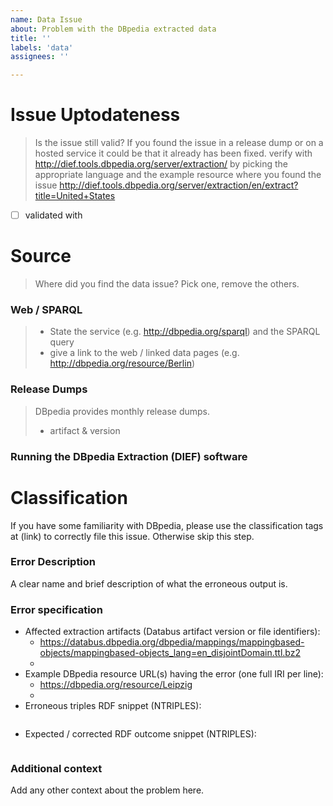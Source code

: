 ```yaml
---
name: Data Issue
about: Problem with the DBpedia extracted data
title: ''
labels: 'data'
assignees: ''

---
```


# Issue Uptodateness
> Is the issue still valid? If you found the issue in a release dump or on a hosted service it could be that it already has been fixed.
> verify with http://dief.tools.dbpedia.org/server/extraction/ by picking the appropriate language and the example resource where you found the issue http://dief.tools.dbpedia.org/server/extraction/en/extract?title=United+States

- [ ] validated with 

# Source
> Where did you find the data issue? Pick one, remove the others.

### Web / SPARQL 
> - State the service (e.g. http://dbpedia.org/sparql) and the SPARQL query  
> - give a link to the web / linked data pages (e.g. http://dbpedia.org/resource/Berlin)

### Release Dumps
> DBpedia provides monthly release dumps.
> - artifact & version 

### Running the DBpedia Extraction (DIEF) software 



# Classification
If you have some familiarity with DBpedia, please use the classification tags at (link) to correctly file this issue. 
Otherwise skip this step. 



### Error Description

A clear name and brief description of what the erroneous output is.

### Error specification

- Affected extraction artifacts (Databus artifact version or file identifiers):
	- https://databus.dbpedia.org/dbpedia/mappings/mappingbased-objects/mappingbased-objects_lang=en_disjointDomain.ttl.bz2
	- 
- Example DBpedia resource URL(s) having the error (one full IRI per line): 
	- https://dbpedia.org/resource/Leipzig 
	- 
- Erroneous triples RDF snippet (NTRIPLES): 
  ``` 
  
  ``` 
- Expected / corrected RDF outcome snippet (NTRIPLES): 
  ``` 
  
  ```

### Additional context

Add any other context about the problem here.
